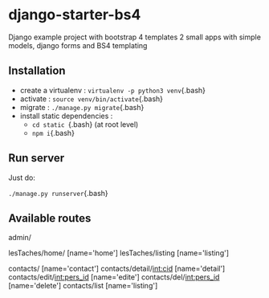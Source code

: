 # django-starter-bs4

Django example project with bootstrap 4 templates 
2 small apps with simple models, django forms and BS4 templating

## Installation

- create a virtualenv : `virtualenv -p python3 venv`{.bash}
- activate : `source venv/bin/activate`{.bash}
- migrate : `./manage.py migrate`{.bash}
- install  static dependencies :
    - `cd static `{.bash} (at root level)
    - `npm i`{.bash}

## Run server

Just do:

`./manage.py runserver`{.bash}


## Available routes 


admin/

lesTaches/home/<param> [name='home']
lesTaches/listing [name='listing']

contacts/ [name='contact']
contacts/detail/<int:cid> [name='detail']
contacts/edit/<int:pers_id> [name='edite']
contacts/del/<int:pers_id> [name='delete']
contacts/list [name='listing'] 
